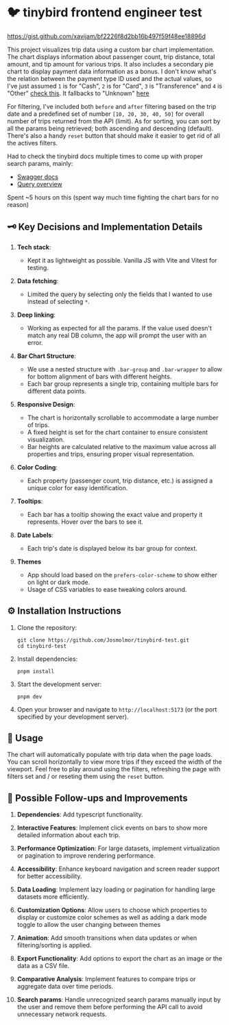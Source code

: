 # 🐦 tinybird frontend engineer test

https://gist.github.com/xavijam/bf2226f8d2bb16b497f59f48ee18896d

This project visualizes trip data using a custom bar chart implementation. The chart displays information about passenger count, trip distance, total amount, and tip amount for various trips.
It also includes a secondary pie chart to display payment data information as a bonus. I don't know what's the relation between the payment type ID used and the actual values, so I've just assumed `1` is for "Cash", `2` is for "Card", `3` is "Transference" and `4` is "Other" [check this](https://github.com/Josmolmor/tinybird-test/blob/4a4ac58dd433437a3d2b70b7f5c4f64e15a109ad/components/chart.js#L5).
It fallbacks to "Unknown" [here](https://github.com/Josmolmor/tinybird-test/blob/4a4ac58dd433437a3d2b70b7f5c4f64e15a109ad/components/chart.js#L48)  

For filtering, I've included both `before` and `after` filtering based on the trip date and a predefined set of number `[10, 20, 30, 40, 50]` for overall number of trips returned from the API (limit).
As for sorting, you can sort by all the params being retrieved; both ascending and descending (default).
There's also a handy `reset` button that should make it easier to get rid of all the actives filters.

Had to check the tinybird docs multiple times to come up with proper search params, mainly:
- [Swagger docs](https://app.tinybird.co/gcp/europe-west3/openapi?token=p.eyJ1IjogIjdmOTIwMmMzLWM1ZjctNDU4Ni1hZDUxLTdmYzUzNTRlMTk5YSIsICJpZCI6ICJmZTRkNWFiZS05ZWIyLTRjMjYtYWZiZi0yYTdlMWJlNDQzOWEifQ.P67MfoqTixyasaMGH5RIjCrGc0bUKvBoKMwYjfqQN8c&url=https%3A%2F%2Fapi.tinybird.co%2Fv0%2Fpipes%2Fopenapi.json%3Ftoken%3Dp.eyJ1IjogIjdmOTIwMmMzLWM1ZjctNDU4Ni1hZDUxLTdmYzUzNTRlMTk5YSIsICJpZCI6ICJmZTRkNWFiZS05ZWIyLTRjMjYtYWZiZi0yYTdlMWJlNDQzOWEifQ.P67MfoqTixyasaMGH5RIjCrGc0bUKvBoKMwYjfqQN8c)
- [Query overview](https://www.tinybird.co/docs/query/overview)

Spent ~5 hours on this (spent way much time fighting the chart bars for no reason)

## 🗝️ Key Decisions and Implementation Details

1. **Tech stack**:
   - Kept it as lightweight as possible. Vanilla JS with Vite and Vitest for testing.

2. **Data fetching**:
   - Limited the query by selecting only the fields that I wanted to use instead of selecting `*`.

3. **Deep linking**:
   - Working as expected for all the params. If the value used doesn't match any real DB column, the app will prompt the user with an error.

4. **Bar Chart Structure**:
    - We use a nested structure with `.bar-group` and `.bar-wrapper` to allow for bottom alignment of bars with different heights.
    - Each bar group represents a single trip, containing multiple bars for different data points.

5. **Responsive Design**:
    - The chart is horizontally scrollable to accommodate a large number of trips.
    - A fixed height is set for the chart container to ensure consistent visualization.
    - Bar heights are calculated relative to the maximum value across all properties and trips, ensuring proper visual representation.

6. **Color Coding**:
    - Each property (passenger count, trip distance, etc.) is assigned a unique color for easy identification.

7. **Tooltips**:
    - Each bar has a tooltip showing the exact value and property it represents. Hover over the bars to see it.

8. **Date Labels**:
    - Each trip's date is displayed below its bar group for context.

9. **Themes**
   - App should load based on the `prefers-color-scheme` to show either on light or dark mode.
   - Usage of CSS variables to ease tweaking colors around.

## ⚙️ Installation Instructions

1. Clone the repository:
   ```
   git clone https://github.com/Josmolmor/tinybird-test.git
   cd tinybird-test
   ```

2. Install dependencies:
   ```
   pnpm install
   ```

3. Start the development server:
   ```
   pnpm dev
   ```

4. Open your browser and navigate to `http://localhost:5173` (or the port specified by your development server).

## 🚀 Usage

The chart will automatically populate with trip data when the page loads. You can scroll horizontally to view more trips if they exceed the width of the viewport.
Feel free to play around using the filters, refreshing the page with filters set and / or reseting them using the `reset` button.

## 🔮 Possible Follow-ups and Improvements

1. **Dependencies**: Add typescript functionality.

2. **Interactive Features**: Implement click events on bars to show more detailed information about each trip.

3. **Performance Optimization**: For large datasets, implement virtualization or pagination to improve rendering performance.

4. **Accessibility**: Enhance keyboard navigation and screen reader support for better accessibility.

5. **Data Loading**: Implement lazy loading or pagination for handling large datasets more efficiently.

6. **Customization Options**: Allow users to choose which properties to display or customize color schemes as well as adding a dark mode toggle to allow the user changing between themes

7. **Animation**: Add smooth transitions when data updates or when filtering/sorting is applied.

8. **Export Functionality**: Add options to export the chart as an image or the data as a CSV file.

9. **Comparative Analysis**: Implement features to compare trips or aggregate data over time periods.

10. **Search params**: Handle unrecognized search params manually input by the user and remove them before performing the API call to avoid unnecessary network requests.
